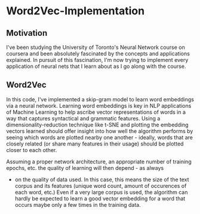 # Word2Vec-Implementation

##  Motivation

I've been studying the University of Toronto's Neural Network course on coursera and been absolutely fascinated by the concepts and 
applications explained. In pursuit of this fascination, I'm now trying to implement every application of neural nets that I learn about as
I go along with the course.

## Word2Vec

In this code, I've implemented a skip-gram model to learn word embeddings via a neural network. Learning word embeddings is key in NLP
applications of Machine Learning to help ascribe vector representations of words in a way that captures syntactical and grammatic features.
Using a dimensionality-reduction technique like t-SNE and plotting the embedding vectors learned should offer insight into how well
the algorithm performs by seeing which words are plotted nearby one another - ideally, words that are closely related (or share many
features in their usage) should be plotted closer to each other.

Assuming a proper network architecture, an appropriate number of training epochs, etc. the quality of learning will then depend - as always
- on the quality of data used. In this case, this means the size of the text corpus and its features (unique word count, amount of occurences
of each word, etc.) Even if a very large corpus is used, the algorithm can hardly be expected to learn a good vector embedding for a word
that occurs maybe only a few times in the training data.
